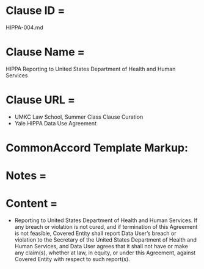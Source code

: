 # Clause ID = 
HIPPA-004.md

# Clause Name = 
HIPPA Reporting to United States Department of Health and Human Services
# Clause URL = 

* UMKC Law School, Summer Class Clause Curation
* Yale HIPPA Data Use Agreement

# CommonAccord Template Markup:   

# Notes = 

# Content = 
* 	Reporting to United States Department of Health and Human Services. If any breach or violation is not cured, and if termination of this Agreement is not feasible, Covered Entity shall report Data User’s breach or violation to the Secretary of the United States Department of Health and Human Services, and Data User agrees that it shall not have or make any claim(s), whether at law, in equity, or under this Agreement, against Covered Entity with respect to such report(s). 
